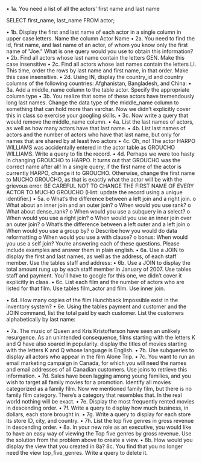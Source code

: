 •	1a. You need a list of all the actors’ first name and last name

SELECT first_name, last_name
FROM actor;


•	1b. Display the first and last name of each actor in a single column in upper case letters. Name the column Actor Name
•	2a. You need to find the id, first name, and last name of an actor, of whom you know only the first name of "Joe." What is one query would you use to obtain this information?
•	2b. Find all actors whose last name contain the letters GEN. Make this case insensitive
•	2c. Find all actors whose last names contain the letters LI. This time, order the rows by last name and first name, in that order. Make this case insensitive.
•	2d. Using IN, display the country_id and country columns of the following countries: Afghanistan, Bangladesh, and China:
•	3a. Add a middle_name column to the table actor. Specify the appropriate column type
•	3b. You realize that some of these actors have tremendously long last names. Change the data type of the middle_name column to something that can hold more than varchar.
Now we didn’t explicitly cover this in class so exercise your googling skills. 
•	3c. Now write a query that would remove the middle_name column.
•	4a. List the last names of actors, as well as how many actors have that last name.
•	4b. List last names of actors and the number of actors who have that last name, but only for names that are shared by at least two actors
•	4c. Oh, no! The actor HARPO WILLIAMS was accidentally entered in the actor table as GROUCHO WILLIAMS. Write a query to fix the record.
•	4d. Perhaps we were too hasty in changing GROUCHO to HARPO. It turns out that GROUCHO was the correct name after all! 
In a single query, 
if the first name of the actor is currently HARPO, change it to GROUCHO. 
Otherwise, change the first name to MUCHO GROUCHO, as that is exactly what the actor will be with the grievous error. 
BE CAREFUL NOT TO CHANGE THE FIRST NAME OF EVERY ACTOR TO MUCHO GROUCHO
(Hint: update the record using a unique identifier.)
•	5a. 
o	What’s the difference between a left join and a right join. 
o	What about an inner join and an outer join? 
o	When would you use rank? 
o	What about dense_rank? 
o	When would you use a subquery in a select? 
o	When would you use a right join?
o	When would you use an inner join over an outer join?
o	What’s the difference between a left outer and a left join
o	When would you use a group by?
o	Describe how you would do data reformatting
o	When would you use a with clause?
o	bonus: When would you use a self join?
You’re answering each of these questions. Please include examples and answer them in plain english. 
•	6a. Use a JOIN to display the first and last names, as well as the address, of each staff member. Use the tables staff and address:
•	6b. Use a JOIN to display the total amount rung up by each staff member in January of 2007. Use tables staff and payment.
You’ll have to google for this one, we didn’t cover it explicitly in class. 
•	6c. List each film and the number of actors who are listed for that film. Use tables film_actor and film. Use inner join.

•	6d. How many copies of the film Hunchback Impossible exist in the inventory system?
•	6e. Using the tables payment and customer and the JOIN command, list the total paid by each customer. List the customers alphabetically by last name:

•	7a. The music of Queen and Kris Kristofferson have seen an unlikely resurgence. As an unintended consequence, films starting with the letters K and Q have also soared in popularity. display the titles of movies starting with the letters K and Q whose language is English.
•	7b. Use subqueries to display all actors who appear in the film Alone Trip.
•	7c. You want to run an email marketing campaign in Canada, for which you will need the names and email addresses of all Canadian customers. Use joins to retrieve this information.
•	7d. Sales have been lagging among young families, and you wish to target all family movies for a promotion. Identify all movies categorized as a family film.
Now we mentioned family film, but there is no family film category. There’s a category that resembles that. In the real world nothing will be exact.
•	7e. Display the most frequently rented movies in descending order.
•	7f. Write a query to display how much business, in dollars, each store brought in.
•	7g. Write a query to display for each store its store ID, city, and country.
•	7h. List the top five genres in gross revenue in descending order. 
•	8a. In your new role as an executive, you would like to have an easy way of viewing the Top five genres by gross revenue. Use the solution from the problem above to create a view. 
•	8b. How would you display the view that you created in 8a?
8c. You find that you no longer need the view top_five_genres. Write a query to delete it.
